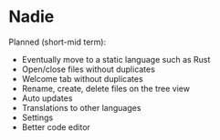 # Nadie

Planned (short-mid term):
- Eventually move to a static language such as Rust
- Open/close files without duplicates
- Welcome tab without duplicates
- Rename, create, delete files on the tree view
- Auto updates
- Translations to other languages
- Settings
- Better code editor